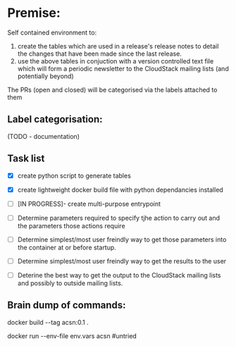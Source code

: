 
Premise:
========

Self contained environment to:

1. create the tables which are used in a release's release notes to detail the changes that have been made since the last release.
2. use the above tables in conjuction with a version controlled text file which will form a periodic newsletter to the CloudStack mailing lists (and potentially beyond)

The PRs (open and closed) will be categorised via the labels attached to them

Label categorisation:
---------------------
(TODO - documentation)

Task list
---------
- [x] create python script to generate tables
- [x] create lightweight docker build file with python dependancies installed
- [ ] [IN PROGRESS]- create multi-purpose entrypoint
- [ ] Determine parameters required to specify tjhe action to carry out and the parameters those actions require
- [ ] Determine simplest/most user freindly way to get those parameters into the container at or before startup.
- [ ] Determine simplest/most user freindly way to get the results to the user
- [ ] Deterine the best way to get the output to the CloudStack mailing lists and possibly to outside mailing lists.




Brain dump of commands:
-----------------------

docker build --tag acsn:0.1 .

docker run --env-file env.vars acsn  #untried